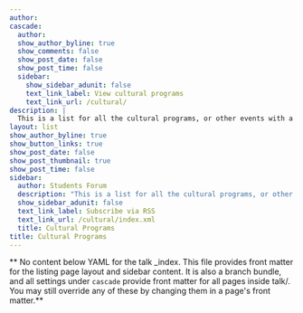 ```yaml
---
author: 
cascade:
  author: 
  show_author_byline: true
  show_comments: false
  show_post_date: false
  show_post_time: false
  sidebar:
    show_sidebar_adunit: false
    text_link_label: View cultural programs
    text_link_url: /cultural/
description: |
  This is a list for all the cultural programs, or other events with a time, date, and place.
layout: list
show_author_byline: true
show_button_links: true
show_post_date: false
show_post_thumbnail: true
show_post_time: false
sidebar:
  author: Students Forum
  description: "This is a list for all the cultural programs, or other events with a time, date, and place. \n"
  show_sidebar_adunit: false
  text_link_label: Subscribe via RSS
  text_link_url: /cultural/index.xml
  title: Cultural Programs
title: Cultural Programs
---
```


** No content below YAML for the talk _index. This file provides front matter for the listing page layout and sidebar content. It is also a branch bundle, and all settings under `cascade` provide front matter for all pages inside talk/. You may still override any of these by changing them in a page's front matter.**
